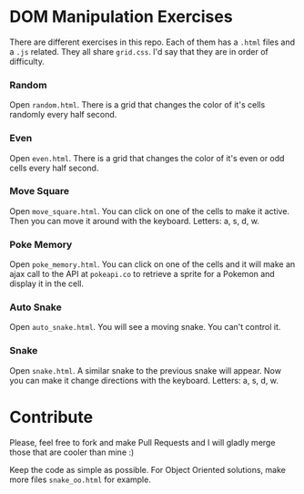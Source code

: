 # DOM Manipulation Exercises

There are different exercises in this repo. Each of them has a `.html` files and a `.js` related.
They all share `grid.css`. I'd say that they are in order of difficulty.

### Random

Open `random.html`. There is a grid that changes the color of it's cells randomly every
half second.

### Even

Open `even.html`. There is a grid that changes the color of it's even or odd cells every
half second.

### Move Square

Open `move_square.html`. You can click on one of the cells to make it active. Then you can
move it around with the keyboard. Letters: a, s, d, w.

### Poke Memory

Open `poke_memory.html`. You can click on one of the cells and it will make an ajax call to
the API at `pokeapi.co` to retrieve a sprite for a Pokemon and display it in the cell.

### Auto Snake

Open `auto_snake.html`. You will see a moving snake. You can't control it.

### Snake

Open `snake.html`. A similar snake to the previous snake will appear. Now you can make it change
directions with the keyboard. Letters: a, s, d, w.

# Contribute

Please, feel free to fork and make Pull Requests and I will gladly merge those that are cooler
than mine :)

Keep the code as simple as possible. For Object Oriented solutions, make more files `snake_oo.html`
for example.
